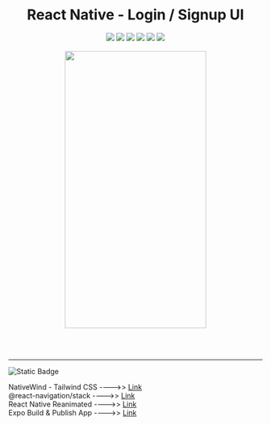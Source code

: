 
<div align='center'>
  <h1>React Native - Login / Signup UI</h1>
  <img src='https://img.shields.io/badge/fmfahath-white?logo=github&logoColor=black'/>
   <img src='https://img.shields.io/badge/React_Native-gray?logo=react'/>
   <img src='https://img.shields.io/badge/Tailwind_css-gray?logo=tailwindcss'/>
   <img src='https://img.shields.io/badge/Expo-white?logo=expo&logoColor=black'/>
   <img src='https://img.shields.io/badge/build-pass-green'/>
  <img src='https://img.shields.io/badge/Android-lightgreen?logo=android'/>
  <br><br>

  <div>
    <img src='https://github.com/fmfahath/my-app/assets/95971934/9147c904-bce2-4ff6-846c-6411a696c260' height='550px' width='280px' />
  </div>  
</div>


<br><br><hr>
![Static Badge](https://img.shields.io/badge/npm-dependencies-gray?logo=npm&logoColor=white&labelColor=red)

NativeWind - Tailwind CSS ---->> <a href='https://www.nativewind.dev/quick-starts/expo'>Link</a><br>
@react-navigation/stack ---->> <a href='https://www.npmjs.com/package/@react-navigation/stack'>Link</a><br>
React Native Reanimated ---->> <a href='https://docs.swmansion.com/react-native-reanimated/'>Link</a><br>
Expo Build & Publish App ---->> <a href='https://docs.expo.dev/distribution/app-stores/'>Link</a><br>



  

